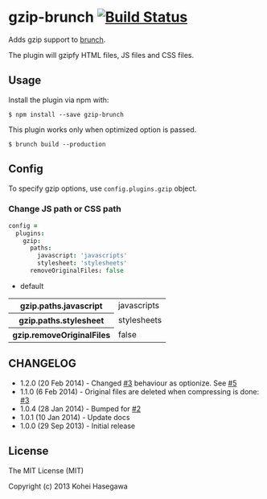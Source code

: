 # gzip-brunch [![Build Status](https://secure.travis-ci.org/banyan/gzip-brunch.png?branch=master)](http://travis-ci.org/banyan/gzip-brunch)

Adds gzip support to [brunch](http://brunch.io).

The plugin will gzipfy HTML files, JS files and CSS files.

## Usage

Install the plugin via npm with:

```
$ npm install --save gzip-brunch
```

This plugin works only when optimized option is passed.

```
$ brunch build --production
```

## Config

To specify gzip options, use `config.plugins.gzip` object.

### Change JS path or CSS path

```coffeescript
config =
  plugins:
    gzip:
      paths:
        javascript: 'javascripts'
        stylesheet: 'stylesheets'
      removeOriginalFiles: false
```

* default

<table>
  <tr>
    <th>gzip.paths.javascript</th>
    <td>javascripts</td>
  </tr>
  <tr>
    <th>gzip.paths.stylesheet</th>
    <td>stylesheets</td>
  </tr>
  <tr>
    <th>gzip.removeOriginalFiles</th>
    <td>false</td>
  </tr>
</table>

## CHANGELOG

* 1.2.0 (20 Feb 2014) - Changed [#3](https://github.com/banyan/gzip-brunch/pull/3) behaviour as optionize. See [#5](https://github.com/banyan/gzip-brunch/pull/5)
* 1.1.0 (6 Feb 2014)  - Original files are deleted when compressing is done: [#3](https://github.com/banyan/gzip-brunch/pull/3)
* 1.0.4 (28 Jan 2014) - Bumped for [#2](https://github.com/banyan/gzip-brunch/issues/2)
* 1.0.1 (10 Jan 2014) - Update docs
* 1.0.0 (29 Sep 2013) - Initial release

## License

The MIT License (MIT)

Copyright (c) 2013 Kohei Hasegawa
